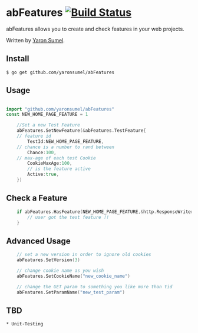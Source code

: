 # abFeatures [![Build Status](https://travis-ci.org/yaronsumel/abFeatures.svg?branch=master)](https://travis-ci.org/yaronsumel/abFeatures)

abFeatures allows you to create and check features in your web projects.

Written by [Yaron Sumel](http://sumel.me).

## Install

    $ go get github.com/yaronsumel/abFeatures

## Usage

```go

import "github.com/yaronsumel/abFeatures"
const NEW_HOME_PAGE_FEATURE = 1

	//Set a new Test Feature
	abFeatures.SetNewFeature(&abFeatures.TestFeature{
	// feature id
		TestId:NEW_HOME_PAGE_FEATURE,
	// chance is a number to rand between
		Chance:100,
	// max-age of each test Cookie
		CookieMaxAge:100,
    	// is the feature active
		Active:true,
	})
```


## Check a Feature

```go
	if abFeatures.HasFeature(NEW_HOME_PAGE_FEATURE,&http.ResponseWriter,&http.Request){
		// user got the test feature !!
	}
```

## Advanced Usage


```go
    // set a new version in order to ignore old cookies
	abFeatures.SetVersion(3)

    // change cookie name as you wish
	abFeatures.SetCookieName("new_cookie_name")

    // change the GET param to something you like more than tid
	abFeatures.SetParamName("new_test_param")
```


## TBD

    * Unit-Testing
